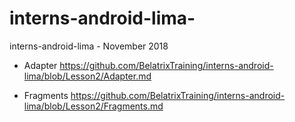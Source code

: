 # interns-android-lima-
interns-android-lima - November 2018


- Adapter https://github.com/BelatrixTraining/interns-android-lima/blob/Lesson2/Adapter.md

- Fragments https://github.com/BelatrixTraining/interns-android-lima/blob/Lesson2/Fragments.md
